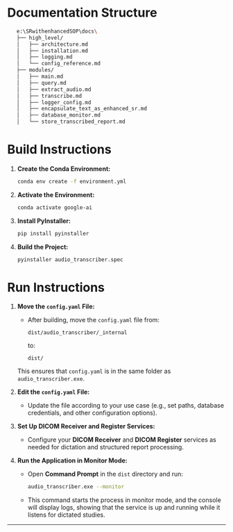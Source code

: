 # Documentation Structure

```bash
   e:\SRwithenhancedSOP\docs\
   ├── high_level/
   │   ├── architecture.md
   │   ├── installation.md
   │   ├── logging.md
   │   └── config_reference.md
   ├── modules/
   │   ├── main.md
   │   ├── query.md
   │   ├── extract_audio.md
   │   ├── transcribe.md
   │   ├── logger_config.md
   │   ├── encapsulate_text_as_enhanced_sr.md
   │   ├── database_monitor.md
   │   └── store_transcribed_report.md
```

# Build Instructions

1. **Create the Conda Environment:**
   ```bash
   conda env create -f environment.yml
   ```
2. **Activate the Environment:**
   ```bash
   conda activate google-ai
   ```
3. **Install PyInstaller:**
   ```bash
   pip install pyinstaller
   ```
4. **Build the Project:**
   ```bash
   pyinstaller audio_transcriber.spec
   ```

# Run Instructions

1. **Move the `config.yaml` File:**
   - After building, move the `config.yaml` file from:
     ```
     dist/audio_transcriber/_internal
     ```
     to:
     ```
     dist/
     ```
   This ensures that `config.yaml` is in the same folder as `audio_transcriber.exe`.

2. **Edit the `config.yaml` File:**
   - Update the file according to your use case (e.g., set paths, database credentials, and other configuration options).

3. **Set Up DICOM Receiver and Register Services:**
   - Configure your **DICOM Receiver** and **DICOM Register** services as needed for dictation and structured report processing.

4. **Run the Application in Monitor Mode:**
   - Open **Command Prompt** in the `dist` directory and run:
     ```bash
     audio_transcriber.exe --monitor
     ```
   - This command starts the process in monitor mode, and the console will display logs, showing that the service is up and running while it listens for dictated studies.

--- 

